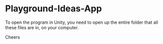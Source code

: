# Playground-Ideas-App

To open the program in Unity, you need to open up the entire folder that all these files are in, on your computer.

Cheers

